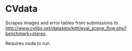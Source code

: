 # CVdata

Scrapes images and error tables from submissions to http://www.cvlibs.net/datasets/kitti/eval_scene_flow.php?benchmark=stereo.

Requires node to run.

